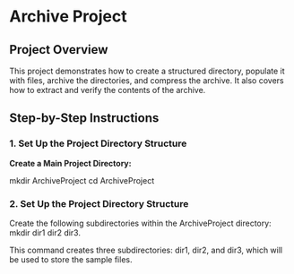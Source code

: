 # Archive Project

## Project Overview
This project demonstrates how to create a structured directory, populate it with files, archive the directories, and compress the archive. It also covers how to extract and verify the contents of the archive.

## Step-by-Step Instructions

### 1. Set Up the Project Directory Structure

**Create a Main Project Directory:**

mkdir ArchiveProject
cd ArchiveProject

### 2. Set Up the Project Directory Structure

Create the following subdirectories within the ArchiveProject directory:
mkdir dir1 dir2 dir3.

This command creates three subdirectories: dir1, dir2, and dir3, which will be used to store the sample files.

